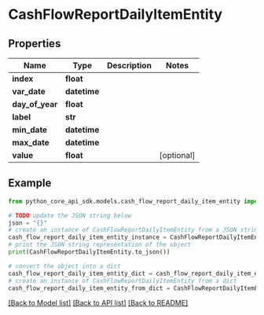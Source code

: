 # CashFlowReportDailyItemEntity


## Properties

Name | Type | Description | Notes
------------ | ------------- | ------------- | -------------
**index** | **float** |  | 
**var_date** | **datetime** |  | 
**day_of_year** | **float** |  | 
**label** | **str** |  | 
**min_date** | **datetime** |  | 
**max_date** | **datetime** |  | 
**value** | **float** |  | [optional] 

## Example

```python
from python_core_api_sdk.models.cash_flow_report_daily_item_entity import CashFlowReportDailyItemEntity

# TODO update the JSON string below
json = "{}"
# create an instance of CashFlowReportDailyItemEntity from a JSON string
cash_flow_report_daily_item_entity_instance = CashFlowReportDailyItemEntity.from_json(json)
# print the JSON string representation of the object
print(CashFlowReportDailyItemEntity.to_json())

# convert the object into a dict
cash_flow_report_daily_item_entity_dict = cash_flow_report_daily_item_entity_instance.to_dict()
# create an instance of CashFlowReportDailyItemEntity from a dict
cash_flow_report_daily_item_entity_from_dict = CashFlowReportDailyItemEntity.from_dict(cash_flow_report_daily_item_entity_dict)
```
[[Back to Model list]](../README.md#documentation-for-models) [[Back to API list]](../README.md#documentation-for-api-endpoints) [[Back to README]](../README.md)



